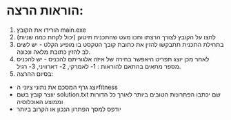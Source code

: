 # הוראות הרצה:

1. הורידו את הקובץ main.exe
2.  לחצו על הקובץ לצורך הרצתו וחכו מעט שהתכנית תיטען (יכול לקחת כמה שניות)
3.  בתחילת התכנית תתבקשו להזין את כתובת קובך הטקסט בו מופיע הקלט - יש לשים לב להזין כתובת מלאה ונכונה.
4.  לאחר מכן יוצג תפריט היאפשר בחירה של איזה אלגוריתם להכניס - יש להכניס מספר מתאים בהתאם להוראות :
 1- לאמרקי, 2- דארוויני, 3- רגיל.
5.  בסיום ההרצה:
* יוצג גרף המסכם את נתוני ציוני הfitness
* יווצר קובץ בשם solution.txt שם יכתבו הפתרונות הטובים ביותר לאורך כל הדורות וממוצע האוכלוסיה
* יודפס למסך הפתרון הנכון או הקרוב ביותר
